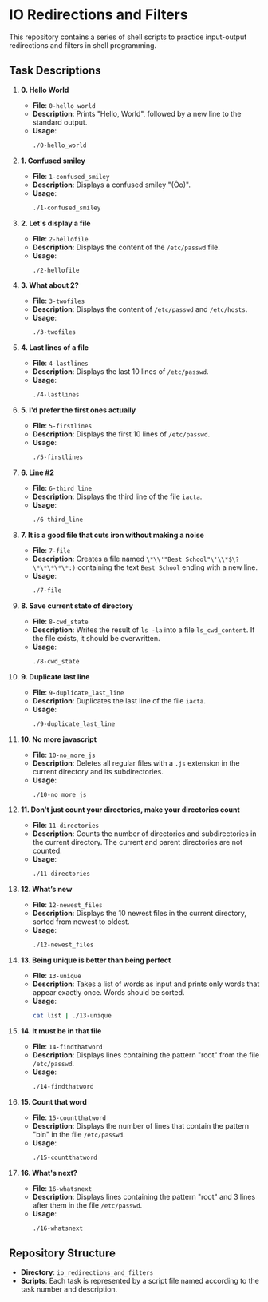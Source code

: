 # IO Redirections and Filters

This repository contains a series of shell scripts to practice input-output redirections and filters in shell programming.

## Task Descriptions

1. **0. Hello World**  
   - **File**: `0-hello_world`
   - **Description**: Prints "Hello, World", followed by a new line to the standard output.
   - **Usage**:
     ```sh
     ./0-hello_world
     ```

2. **1. Confused smiley**  
   - **File**: `1-confused_smiley`
   - **Description**: Displays a confused smiley "(Ôo)".
   - **Usage**:
     ```sh
     ./1-confused_smiley
     ```

3. **2. Let's display a file**  
   - **File**: `2-hellofile`
   - **Description**: Displays the content of the `/etc/passwd` file.
   - **Usage**:
     ```sh
     ./2-hellofile
     ```

4. **3. What about 2?**  
   - **File**: `3-twofiles`
   - **Description**: Displays the content of `/etc/passwd` and `/etc/hosts`.
   - **Usage**:
     ```sh
     ./3-twofiles
     ```

5. **4. Last lines of a file**  
   - **File**: `4-lastlines`
   - **Description**: Displays the last 10 lines of `/etc/passwd`.
   - **Usage**:
     ```sh
     ./4-lastlines
     ```

6. **5. I'd prefer the first ones actually**  
   - **File**: `5-firstlines`
   - **Description**: Displays the first 10 lines of `/etc/passwd`.
   - **Usage**:
     ```sh
     ./5-firstlines
     ```

7. **6. Line #2**  
   - **File**: `6-third_line`
   - **Description**: Displays the third line of the file `iacta`.
   - **Usage**:
     ```sh
     ./6-third_line
     ```

8. **7. It is a good file that cuts iron without making a noise**  
   - **File**: `7-file`
   - **Description**: Creates a file named `\*\\'"Best School"\'\\*$\?\*\*\*\*\*:)` containing the text `Best School` ending with a new line.
   - **Usage**:
     ```sh
     ./7-file
     ```

9. **8. Save current state of directory**  
   - **File**: `8-cwd_state`
   - **Description**: Writes the result of `ls -la` into a file `ls_cwd_content`. If the file exists, it should be overwritten.
   - **Usage**:
     ```sh
     ./8-cwd_state
     ```

10. **9. Duplicate last line**  
    - **File**: `9-duplicate_last_line`
    - **Description**: Duplicates the last line of the file `iacta`.
    - **Usage**:
      ```sh
      ./9-duplicate_last_line
      ```

11. **10. No more javascript**  
    - **File**: `10-no_more_js`
    - **Description**: Deletes all regular files with a `.js` extension in the current directory and its subdirectories.
    - **Usage**:
      ```sh
      ./10-no_more_js
      ```

12. **11. Don't just count your directories, make your directories count**  
    - **File**: `11-directories`
    - **Description**: Counts the number of directories and subdirectories in the current directory. The current and parent directories are not counted.
    - **Usage**:
      ```sh
      ./11-directories
      ```

13. **12. What’s new**  
    - **File**: `12-newest_files`
    - **Description**: Displays the 10 newest files in the current directory, sorted from newest to oldest.
    - **Usage**:
      ```sh
      ./12-newest_files
      ```

14. **13. Being unique is better than being perfect**  
    - **File**: `13-unique`
    - **Description**: Takes a list of words as input and prints only words that appear exactly once. Words should be sorted.
    - **Usage**:
      ```sh
      cat list | ./13-unique
      ```

15. **14. It must be in that file**  
    - **File**: `14-findthatword`
    - **Description**: Displays lines containing the pattern "root" from the file `/etc/passwd`.
    - **Usage**:
      ```sh
      ./14-findthatword
      ```

16. **15. Count that word**  
    - **File**: `15-countthatword`
    - **Description**: Displays the number of lines that contain the pattern "bin" in the file `/etc/passwd`.
    - **Usage**:
      ```sh
      ./15-countthatword
      ```

17. **16. What's next?**  
    - **File**: `16-whatsnext`
    - **Description**: Displays lines containing the pattern "root" and 3 lines after them in the file `/etc/passwd`.
    - **Usage**:
      ```sh
      ./16-whatsnext
      ```

## Repository Structure

- **Directory**: `io_redirections_and_filters`
- **Scripts**: Each task is represented by a script file named according to the task number and description.

